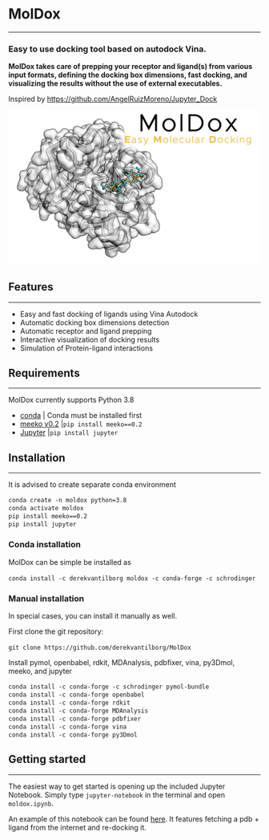 # MolDox
***
### Easy to use docking tool based on autodock Vina.
**MolDox takes care of prepping your receptor and ligand(s) from various input formats, defining the 
docking box dimensions, fast docking, and visualizing the results without the use of external executables.**


Inspired by https://github.com/AngelRuizMoreno/Jupyter_Dock

![MolDox logo](img/MolDox.png?raw=true "Title")


## Features
***

- Easy and fast docking of ligands using Vina Autodock 
- Automatic docking box dimensions detection
- Automatic receptor and ligand prepping
- Interactive visualization of docking results
- Simulation of Protein-ligand interactions 

## Requirements
***
MolDox currently supports Python 3.8

- [conda](https://anaconda.org/) | Conda must be installed first
- [meeko v0.2](https://github.com/forlilab/Meeko) |```pip install meeko==0.2```
- [Jupyter](https://jupyter.org/) |```pip install jupyter```


## Installation
***


It is advised to create separate conda environment

```
conda create -n moldox python=3.8
conda activate moldox
pip install meeko==0.2
pip install jupyter
```

### Conda installation

MolDox can be simple be installed as

```conda install -c derekvantilborg moldox -c conda-forge -c schrodinger```

### Manual installation
In special cases, you can install it manually as well.

First clone the git repository:

```git clone https://github.com/derekvantilborg/MolDox```

Install pymol, openbabel, rdkit, MDAnalysis, pdbfixer, vina, py3Dmol, meeko, and jupyter
```
conda install -c conda-forge -c schrodinger pymol-bundle
conda install -c conda-forge openbabel
conda install -c conda-forge rdkit
conda install -c conda-forge MDAnalysis
conda install -c conda-forge pdbfixer
conda install -c conda-forge vina
conda install -c conda-forge py3Dmol
```

## Getting started
***

The easiest way to get started is opening up the included Jupyter Notebook.
Simply type ```jupyter-notebook``` in the terminal and open ```moldox.ipynb```.

An example of this notebook can be found [here](https://github.com/derekvantilborg/MolDox/blob/main/moldox.ipynb). It features fetching
a pdb + ligand from the internet and re-docking it.





